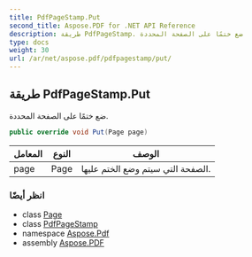```yaml
---
title: PdfPageStamp.Put
second_title: Aspose.PDF for .NET API Reference
description: طريقة PdfPageStamp. ضع ختمًا على الصفحة المحددة
type: docs
weight: 30
url: /ar/net/aspose.pdf/pdfpagestamp/put/
---
```

## طريقة PdfPageStamp.Put

ضع ختمًا على الصفحة المحددة.

```csharp
public override void Put(Page page)
```

| المعامل | النوع | الوصف |
| --- | --- | --- |
| page | Page | الصفحة التي سيتم وضع الختم عليها. |

### انظر أيضًا

* class [Page](../../page/)
* class [PdfPageStamp](../)
* namespace [Aspose.Pdf](../../../aspose.pdf/)
* assembly [Aspose.PDF](../../../)